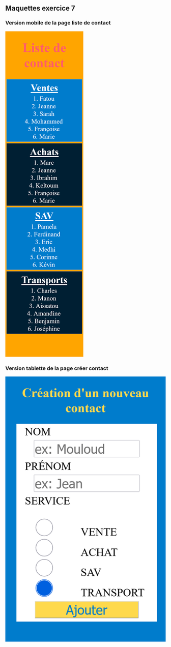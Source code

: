 ## Maquettes exercice 7

### Version mobile de la page liste de contact
![list](img/maquette_ex7_mobile.png)

### Version tablette de la page créer contact
![new](img/maquette_ex7_tablet.png)
